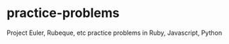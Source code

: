 practice-problems
=================

Project Euler, Rubeque, etc practice problems in Ruby, Javascript, Python
